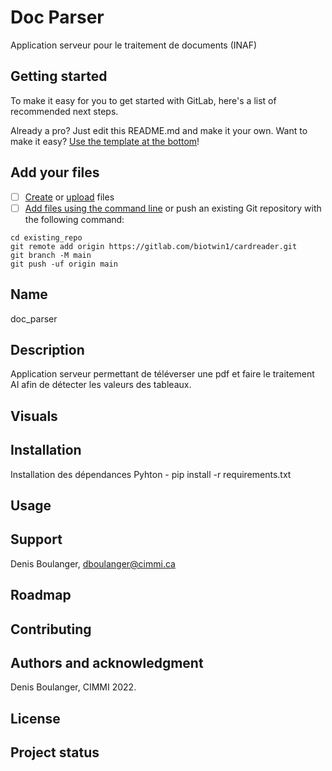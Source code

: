 # Doc Parser
Application serveur pour le traitement de documents (INAF)

## Getting started

To make it easy for you to get started with GitLab, here's a list of recommended next steps.

Already a pro? Just edit this README.md and make it your own. Want to make it easy? [Use the template at the bottom](#editing-this-readme)!

## Add your files

- [ ] [Create](https://docs.gitlab.com/ee/user/project/repository/web_editor.html#create-a-file) or [upload](https://docs.gitlab.com/ee/user/project/repository/web_editor.html#upload-a-file) files
- [ ] [Add files using the command line](https://docs.gitlab.com/ee/gitlab-basics/add-file.html#add-a-file-using-the-command-line) or push an existing Git repository with the following command:

```
cd existing_repo
git remote add origin https://gitlab.com/biotwin1/cardreader.git
git branch -M main
git push -uf origin main
```
  
## Name
doc_parser

## Description
Application serveur permettant de téléverser une pdf et faire le traitement AI afin de détecter les valeurs des tableaux. 

## Visuals

## Installation
Installation des dépendances Pyhton
    - pip install -r requirements.txt

## Usage


## Support
Denis Boulanger, dboulanger@cimmi.ca

## Roadmap

## Contributing

## Authors and acknowledgment
Denis Boulanger, CIMMI 2022.
  
## License


## Project status

